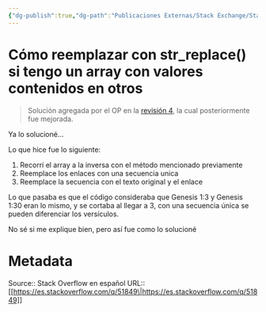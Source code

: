 ```yaml
---
{"dg-publish":true,"dg-path":"Publicaciones Externas/Stack Exchange/Stack Overflow en español/es.stackoverflow.com-51849.md","permalink":"/publicaciones-externas/stack-exchange/stack-overflow-en-espanol/es-stackoverflow-com-51849/","title":"Cómo reemplazar con str_replace() si tengo un array con valores contenidos en otros","hide":true,"noteIcon":"default","created":"2024-04-03T12:49:10.759-06:00","updated":"2024-04-05T16:43:49.248-06:00"}
---
```


# Cómo reemplazar con str_replace() si tengo un array con valores contenidos en otros

>Solución agregada por el OP en la [revisión 4][1], la cual posteriormente fue mejorada.

Ya lo solucioné...

Lo que hice fue lo siguiente:

 1. Recorrí el array a la inversa con el método mencionado previamente
 2. Reemplace los enlaces con una secuencia unica
 3. Reemplace la secuencia con el texto original y el enlace

Lo que pasaba es que el código consideraba que Genesis 1:3 y Genesis 1:30 eran lo mismo, y se cortaba al llegar a 3, con una secuencia única se pueden diferenciar los versículos.

No sé si me explique bien, pero así fue como lo solucioné


  [1]: https://es.stackoverflow.com/revisions/50262/4

# Metadata
Source:: Stack Overflow en español
URL:: [[https://es.stackoverflow.com/q/51849\|https://es.stackoverflow.com/q/51849]]

